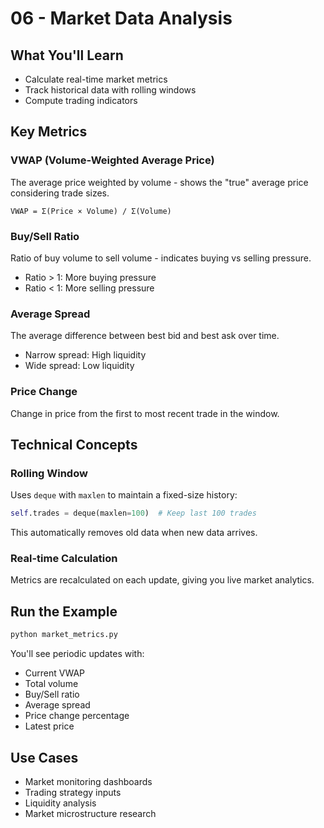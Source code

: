 # 06 - Market Data Analysis

## What You'll Learn
- Calculate real-time market metrics
- Track historical data with rolling windows
- Compute trading indicators

## Key Metrics

### VWAP (Volume-Weighted Average Price)
The average price weighted by volume - shows the "true" average price considering trade sizes.

```
VWAP = Σ(Price × Volume) / Σ(Volume)
```

### Buy/Sell Ratio
Ratio of buy volume to sell volume - indicates buying vs selling pressure.
- Ratio > 1: More buying pressure
- Ratio < 1: More selling pressure

### Average Spread
The average difference between best bid and best ask over time.
- Narrow spread: High liquidity
- Wide spread: Low liquidity

### Price Change
Change in price from the first to most recent trade in the window.

## Technical Concepts

### Rolling Window
Uses `deque` with `maxlen` to maintain a fixed-size history:
```python
self.trades = deque(maxlen=100)  # Keep last 100 trades
```

This automatically removes old data when new data arrives.

### Real-time Calculation
Metrics are recalculated on each update, giving you live market analytics.

## Run the Example
```bash
python market_metrics.py
```

You'll see periodic updates with:
- Current VWAP
- Total volume
- Buy/Sell ratio
- Average spread
- Price change percentage
- Latest price

## Use Cases
- Market monitoring dashboards
- Trading strategy inputs
- Liquidity analysis
- Market microstructure research